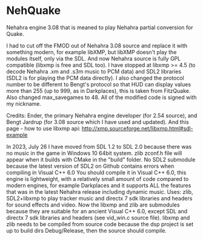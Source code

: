 # NehQuake
Nehahra engine 3.08 that is meaned to play Nehahra partial conversion for Quake.

I had to cut off the FMOD out of Nehahra 3.08 source and replace it with something modern, for example libXMP, but libXMP doesn't play the modules itself, only via the SDL.
And now Nehahra source is fully GPL compatible (libxmp is free and SDL too).
I have stopped at libxmp >= 4.5 (to decode Nehahra .xm and .s3m music to PCM data) and SDL2 libraries (SDL2 is for playing the PCM data directly).
I also changed the protocol number to be different to Bengt's protocol so that HUD can display values more than 255 (up to 999, as in Darkplaces), this is taken from FitzQuake.
Also changed max_savegames to 48.
All of the modified code is signed with my nickname.

Credits: Ender, the primary Nehahra engine developer (for 2.54 source), and Bengt Jardrup (for 3.08 source which I have used and updated).
And this page - how to use libxmp api: http://xmp.sourceforge.net/libxmp.html#sdl-example 

In 2023, July 26 I have moved from SDL 1.2 to SDL 2.0 because there was no music in the game in Windows 10 64bit system.
zlib zconf.h file will appear when it builds with CMake in the "build" folder.
No SDL2 submodule because the latest version of SDL2 on Github contains errors when compiling in Visual C++ 6.0
You should compile it in Visual C++ 6.0, this engine is lightweight, with a relatively small amount of code compared to modern engines, for example Darkplaces and it supports
ALL the features that was in the latest Nehahra release including dynamic music.
Uses: zlib, SDL2+libxmp to play tracker music and directx 7 sdk libraries and headers for sound effects and video.
Now the libxmp and zlib are submodules because they are suitable for an ancient Visual C++ 6.0, except SDL and directx 7 sdk libraries and headers (see vid_win.c source file).
libxmp and zlib needs to be compiled from source code because the dsp project is set up to build dirs Debug/Release, then the source should compile.
